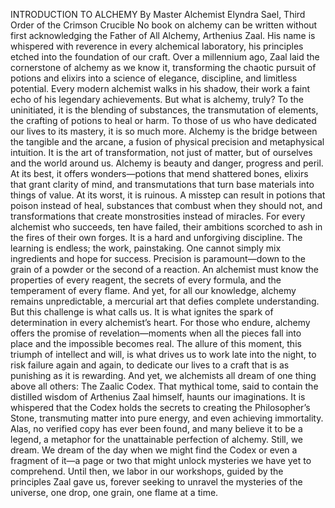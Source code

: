 INTRODUCTION TO ALCHEMY
By Master Alchemist Elyndra Sael, Third Order of the Crimson Crucible
No book on alchemy can be written without first acknowledging the Father of All Alchemy, Arthenius Zaal. His name is whispered with reverence in every alchemical laboratory, his principles etched into the foundation of our craft. Over a millennium ago, Zaal laid the cornerstone of alchemy as we know it, transforming the chaotic pursuit of potions and elixirs into a science of elegance, discipline, and limitless potential. Every modern alchemist walks in his shadow, their work a faint echo of his legendary achievements.
But what is alchemy, truly? To the uninitiated, it is the blending of substances, the transmutation of elements, the crafting of potions to heal or harm. To those of us who have dedicated our lives to its mastery, it is so much more. Alchemy is the bridge between the tangible and the arcane, a fusion of physical precision and metaphysical intuition. It is the art of transformation, not just of matter, but of ourselves and the world around us.
Alchemy is beauty and danger, progress and peril. At its best, it offers wonders—potions that mend shattered bones, elixirs that grant clarity of mind, and transmutations that turn base materials into things of value. At its worst, it is ruinous. A misstep can result in potions that poison instead of heal, substances that combust when they should not, and transformations that create monstrosities instead of miracles. For every alchemist who succeeds, ten have failed, their ambitions scorched to ash in the fires of their own forges.
It is a hard and unforgiving discipline. The learning is endless; the work, painstaking. One cannot simply mix ingredients and hope for success. Precision is paramount—down to the grain of a powder or the second of a reaction. An alchemist must know the properties of every reagent, the secrets of every formula, and the temperament of every flame. And yet, for all our knowledge, alchemy remains unpredictable, a mercurial art that defies complete understanding.
But this challenge is what calls us. It is what ignites the spark of determination in every alchemist’s heart. For those who endure, alchemy offers the promise of revelation—moments when all the pieces fall into place and the impossible becomes real. The allure of this moment, this triumph of intellect and will, is what drives us to work late into the night, to risk failure again and again, to dedicate our lives to a craft that is as punishing as it is rewarding.
And yet, we alchemists all dream of one thing above all others: The Zaalic Codex. That mythical tome, said to contain the distilled wisdom of Arthenius Zaal himself, haunts our imaginations. It is whispered that the Codex holds the secrets to creating the Philosopher’s Stone, transmuting matter into pure energy, and even achieving immortality. Alas, no verified copy has ever been found, and many believe it to be a legend, a metaphor for the unattainable perfection of alchemy.
Still, we dream. We dream of the day when we might find the Codex or even a fragment of it—a page or two that might unlock mysteries we have yet to comprehend. Until then, we labor in our workshops, guided by the principles Zaal gave us, forever seeking to unravel the mysteries of the universe, one drop, one grain, one flame at a time.
